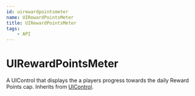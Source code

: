 ```yaml
---
id: uirewardpointsmeter
name: UIRewardPointsMeter
title: UIRewardPointsMeter
tags:
    - API
---
```


# UIRewardPointsMeter

A UIControl that displays the a players progress towards the daily Reward Points cap. Inherits from [UIControl](uicontrol.md).
